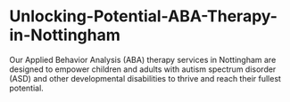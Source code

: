 # Unlocking-Potential-ABA-Therapy-in-Nottingham
Our Applied Behavior Analysis (ABA) therapy services in Nottingham are designed to empower children and adults with autism spectrum disorder (ASD) and other developmental disabilities to thrive and reach their fullest potential.
